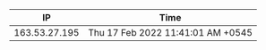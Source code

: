  | IP      | Time |
| ----------- | ----------- |
| 163.53.27.195      | Thu 17 Feb 2022 11:41:01 AM +0545       |

